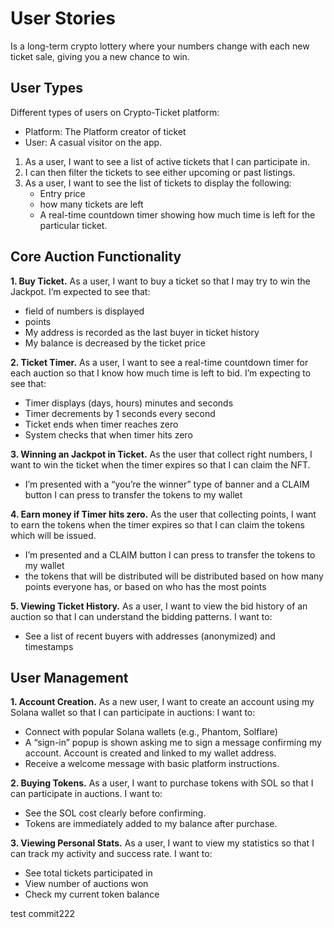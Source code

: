 # User Stories

Is a long-term crypto lottery where your numbers change with each new ticket sale, giving you a new chance to win.

## User Types
Different types of users on Crypto-Ticket platform:
- Platform: The Platform creator of ticket
- User: A casual visitor on the app.

1. As a user, I want to see a list of active tickets that I can participate in. 
2. I can then filter the tickets to see either upcoming or past listings.
3. As a user, I want to see the list of tickets to display the following:
    - Entry price
    - how many tickets are left
    - A real-time countdown timer showing how much time is left for the particular ticket.

## Core Auction Functionality

**1. Buy Ticket.** As a user, I want to buy a ticket so that I may try to win the Jackpot. I’m expected to see that:

- field of numbers is displayed
- points
- My address is recorded as the last buyer in ticket history
- My balance is decreased by the ticket price

**2. Ticket Timer.** As a user, I want to see a real-time countdown timer for each auction so that I know how much time is left to bid. I’m expecting to see that:

- Timer displays (days, hours) minutes and seconds
- Timer decrements by 1 seconds every second
- Ticket ends when timer reaches zero
- System checks that when timer hits zero

**3. Winning an Jackpot in Ticket.** As the user that collect right numbers, I want to win the ticket when the timer expires so that I can claim the NFT.

- I’m presented with a “you’re the winner” type of banner and a CLAIM button I can press to transfer the tokens to my wallet

**4. Earn money if Timer hits zero.** As the user that collecting points, I want to earn the tokens when the timer expires so that I can claim the tokens which will be issued.

- I’m presented and a CLAIM button I can press to transfer the tokens to my wallet
- the tokens that will be distributed will be distributed based on how many points everyone has, or based on who has the most points

**5. Viewing Ticket History.** As a user, I want to view the bid history of an auction so that I can understand the bidding patterns. I want to:

- See a list of recent buyers with addresses (anonymized) and timestamps

## User Management

**1. Account Creation.** As a new user, I want to create an account using my Solana wallet so that I can participate in auctions: I want to:

- Connect with popular Solana wallets (e.g., Phantom, Solflare)
- A “sign-in” popup is shown asking me to sign a message confirming my account. Account is created and linked to my wallet address.
- Receive a welcome message with basic platform instructions.

**2. Buying Tokens.** As a user, I want to purchase tokens with SOL so that I can participate in auctions. I want to:

- See the SOL cost clearly before confirming.
- Tokens are immediately added to my balance after purchase.

**3. Viewing Personal Stats.** As a user, I want to view my statistics so that I can track my activity and success rate. I want to:

- See total tickets participated in
- View number of auctions won
- Check my current token balance

test commit222
